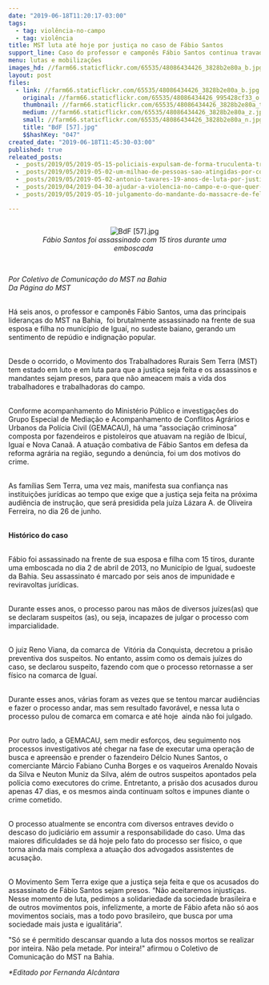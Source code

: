 ```yaml
---
date: "2019-06-18T11:20:17-03:00"
tags:
  - tag: violência-no-campo
  - tag: violência
title: MST luta até hoje por justiça no caso de Fábio Santos
support_line: Caso do professor e camponês Fábio Santos continua travado no judiciário
menu: lutas e mobilizações
images_hd: //farm66.staticflickr.com/65535/48086434426_3828b2e80a_b.jpg
layout: post
files:
  - link: //farm66.staticflickr.com/65535/48086434426_3828b2e80a_b.jpg
    original: //farm66.staticflickr.com/65535/48086434426_995428cf33_o.jpg
    thumbnail: //farm66.staticflickr.com/65535/48086434426_3828b2e80a_t.jpg
    medium: //farm66.staticflickr.com/65535/48086434426_3828b2e80a_z.jpg
    small: //farm66.staticflickr.com/65535/48086434426_3828b2e80a_n.jpg
    title: "BdF [57].jpg"
    $$hashKey: "047"
created_date: "2019-06-18T11:45:30-03:00"
published: true
releated_posts:
  - _posts/2019/05/2019-05-15-policiais-expulsam-de-forma-truculenta-trabalhadores-do-campo-sem-ordem-de-despejo.md
  - _posts/2019/05/2019-05-02-um-milhao-de-pessoas-sao-atingidas-por-conflitos-no-campo-em-2018.md
  - _posts/2019/05/2019-05-02-antonio-tavares-19-anos-de-luta-por-justica-e-direitos-humanos.md
  - _posts/2019/04/2019-04-30-ajudar-a-violencia-no-campo-e-o-que-quer-o-bolsonaro.md
  - _posts/2019/05/2019-05-10-julgamento-do-mandante-do-massacre-de-felisburgo-sera-nesta-segunda.md

---
```

<div style="text-align:center">
<figure class="image" style="display:inline-block"><img alt="BdF [57].jpg" src="//farm66.staticflickr.com/65535/48086434426_3828b2e80a_b.jpg" />
<figcaption><em>F&aacute;bio Santos foi assassinado com 15 tiros durante&nbsp;uma emboscada&nbsp;</em></figcaption>
</figure>
</div>

<p><br />
<em>Por Coletivo de Comunica&ccedil;&atilde;o do MST na Bahia<br />
Da P&aacute;gina do MST</em></p>

<p><br />
H&aacute; seis anos, o professor e campon&ecirc;s F&aacute;bio Santos, uma das principais lideran&ccedil;as do MST na Bahia,&nbsp; foi brutalmente assassinado na frente de sua esposa e filha no munic&iacute;pio de Igua&iacute;, no sudeste baiano, gerando um sentimento de rep&uacute;dio e indigna&ccedil;&atilde;o popular.</p>

<p><br />
Desde o ocorrido, o Movimento dos Trabalhadores Rurais Sem Terra (MST) tem estado em luto e em luta para que a justi&ccedil;a seja feita e os assassinos e mandantes sejam presos, para que n&atilde;o ameacem mais a vida dos trabalhadores e trabalhadoras do campo.</p>

<p><br />
Conforme acompanhamento do Minist&eacute;rio P&uacute;blico e investiga&ccedil;&otilde;es do Grupo Especial de Media&ccedil;&atilde;o e Acompanhamento de Conflitos Agr&aacute;rios e Urbanos da Pol&iacute;cia Civil (GEMACAU), h&aacute; uma &ldquo;associa&ccedil;&atilde;o criminosa&rdquo; composta por fazendeiros e pistoleiros que atuavam na regi&atilde;o de Ibicu&iacute;, Igua&iacute; e Nova Cana&atilde;. A atua&ccedil;&atilde;o combativa de F&aacute;bio Santos em defesa da reforma agr&aacute;ria na regi&atilde;o, segundo a den&uacute;ncia, foi um dos motivos do crime.</p>

<p><br />
As fam&iacute;lias Sem Terra, uma vez mais, manifesta sua confian&ccedil;a nas institui&ccedil;&otilde;es jur&iacute;dicas ao tempo que exige que a justi&ccedil;a seja feita na pr&oacute;xima audi&ecirc;ncia de instru&ccedil;&atilde;o, que ser&aacute; presidida pela ju&iacute;za L&aacute;zara A. de Oliveira Ferreira, no dia 26 de junho.<br />
&nbsp;</p>

<p><strong>Hist&oacute;rico do caso</strong></p>

<p><br />
F&aacute;bio foi assassinado na frente de sua esposa e filha com 15 tiros, durante uma emboscada no dia 2 de abril de 2013, no Munic&iacute;pio de Igua&iacute;, sudoeste da Bahia. Seu assassinato &eacute; marcado por seis anos de impunidade e reviravoltas jur&iacute;dicas.</p>

<p><br />
Durante esses anos, o processo parou nas m&atilde;os de diversos ju&iacute;zes(as) que se declaram suspeitos (as), ou seja, incapazes de julgar o processo com imparcialidade.&nbsp;</p>

<p><br />
O juiz Reno Viana, da comarca de&nbsp; Vit&oacute;ria da Conquista, decretou a pris&atilde;o preventiva dos suspeitos. No entanto, assim como os demais ju&iacute;zes do caso, se declarou suspeito, fazendo com que o processo retornasse a ser f&iacute;sico na comarca de Igua&iacute;.&nbsp;</p>

<p><br />
Durante esses anos, v&aacute;rias foram as vezes que se tentou marcar audi&ecirc;ncias e fazer o processo andar, mas sem resultado favor&aacute;vel, e nessa luta o processo pulou de comarca em comarca e at&eacute; hoje&nbsp; ainda n&atilde;o foi julgado.</p>

<p><br />
Por outro lado, a GEMACAU, sem medir esfor&ccedil;os, deu seguimento nos processos investigativos at&eacute; chegar na fase de executar uma opera&ccedil;&atilde;o de busca e apreens&atilde;o e prender o fazendeiro D&eacute;lcio Nunes Santos, o comerciante M&aacute;rcio Fabiano Cunha Borges e os vaqueiros Arenaldo Novais da Silva e Neuton Muniz da Silva, al&eacute;m de outros suspeitos apontados pela pol&iacute;cia como executores do crime. Entretanto, a pris&atilde;o dos acusados durou apenas 47 dias, e os mesmos ainda continuam soltos e impunes diante o crime cometido.</p>

<p><br />
O processo atualmente se encontra com diversos entraves devido o descaso do judici&aacute;rio em assumir a responsabilidade do caso. Uma das maiores dificuldades se d&aacute; hoje pelo fato do processo ser f&iacute;sico, o que torna ainda mais complexa a atua&ccedil;&atilde;o dos advogados assistentes de acusa&ccedil;&atilde;o.</p>

<p><br />
O Movimento Sem Terra exige que a justi&ccedil;a seja feita e que os acusados do assassinato de F&aacute;bio Santos sejam presos. &ldquo;N&atilde;o aceitaremos injusti&ccedil;as. Nesse momento de luta, pedimos a solidariedade da sociedade brasileira e de outros movimentos pois, infelizmente, a morte de F&aacute;bio afeta n&atilde;o s&oacute; aos movimentos sociais, mas a todo povo brasileiro, que busca por uma sociedade mais justa e igualit&aacute;ria&rdquo;.</p>

<p>&quot;S&oacute; se &eacute; permitido descansar quando a luta dos nossos mortos se realizar por inteira. N&atilde;o pela metade. Por inteira!&quot; afirmou o Coletivo de Comunica&ccedil;&atilde;o do MST na Bahia.</p>

<p><em>*Editado por Fernanda Alc&acirc;ntara</em></p>
